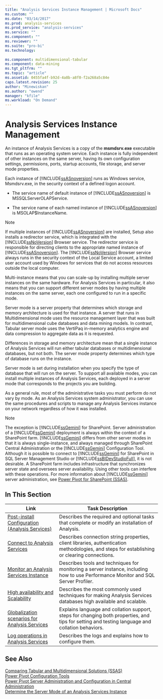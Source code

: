 ```yaml
---
title: "Analysis Services Instance Management | Microsoft Docs"
ms.custom: ""
ms.date: "03/14/2017"
ms.prod: analysis-services
ms.prod_service: "analysis-services"
ms.service: ""
ms.component: ""
ms.reviewer: ""
ms.suite: "pro-bi"
ms.technology: 
  
ms.component: multidimensional-tabular
ms.component: data-mining
ms.tgt_pltfrm: ""
ms.topic: "article"
ms.assetid: 0455fa4f-b92d-4a8b-a8f0-f2a268a5c84e
caps.latest.revision: 25
author: "Minewiskan"
ms.author: "owend"
manager: "kfile"
ms.workload: "On Demand"
---
```

# Analysis Services Instance Management

  An instance of Analysis Services is a copy of the **msmdsrv.exe** executable that runs as an operating system service. Each instance is fully independent of other instances on the same server, having its own configuration settings, permissions, ports, startup accounts, file storage, and server mode properties.  
  
 Each instance of [!INCLUDE[ssASnoversion](../../includes/ssasnoversion-md.md)] runs as Windows service, Msmdsrv.exe, in the security context of a defined logon account.  
  
-   The service name of default instance of [!INCLUDE[ssASnoversion](../../includes/ssasnoversion-md.md)] is MSSQLServerOLAPService.  
  
-   The service name of each named instance of [!INCLUDE[ssASnoversion](../../includes/ssasnoversion-md.md)] is MSOLAP$InstanceName.  
  
> [!NOTE]  
>  If multiple instances of [!INCLUDE[ssASnoversion](../../includes/ssasnoversion-md.md)] are installed, Setup also installs a redirector service, which is integrated with the [!INCLUDE[ssNoVersion](../../includes/ssnoversion-md.md)] Browser service. The redirector service is responsible for directing clients to the appropriate named instance of [!INCLUDE[ssASnoversion](../../includes/ssasnoversion-md.md)]. The [!INCLUDE[ssNoVersion](../../includes/ssnoversion-md.md)] Browser service always runs in the security context of the Local Service account, a limited user account used by Windows for services that do not access resources outside the local computer.  
  
 Multi-instance means that you can scale-up by installing multiple server instances on the same hardware. For Analysis Services in particular, it also means that you can support different server modes by having multiple instances on the same server, each one configured to run in a specific mode.  
  
 Server mode is a server property that determines which storage and memory architecture is used for that instance. A server that runs in Multidimensional mode uses the resource management layer that was built for multidimensional cube databases and data mining models. In contrast, Tabular server mode uses the VertiPaq in-memory analytics engine and data compression to aggregate data as it is requested.  
  
 Differences in storage and memory architecture mean that a single instance of Analysis Services will run either tabular databases or multidimensional databases, but not both. The server mode property determines which type of database runs on the instance.  
  
 Server mode is set during installation when you specify the type of database that will run on the server. To support all available modes, you can install multiple instances of Analysis Services, each deployed in a server mode that corresponds to the projects you are building.  
  
 As a general rule, most of the administrative tasks you must perform do not vary by mode. As an Analysis Services system administrator, you can use the same procedures and scripts to manage any Analysis Services instance on your network regardless of how it was installed.  
  
> [!NOTE]  
>  The exception is [!INCLUDE[ssGemini](../../includes/ssgemini-md.md)] for SharePoint. Server administration of a [!INCLUDE[ssGemini](../../includes/ssgemini-md.md)] deployment is always within the context of a SharePoint farm. [!INCLUDE[ssGemini](../../includes/ssgemini-md.md)] differs from other server modes in that it is always single-instance, and always managed through SharePoint Central Administration or the [!INCLUDE[ssGemini](../../includes/ssgemini-md.md)] Configuration Tool. Although it is possible to connect to [!INCLUDE[ssGemini](../../includes/ssgemini-md.md)] for SharePoint in SQL Server Management Studio or [!INCLUDE[ssBIDevStudioFull](../../includes/ssbidevstudiofull-md.md)], it is not desirable. A SharePoint farm includes infrastructure that synchronizes server state and oversees server availability. Using other tools can interfere with these operations. For more information about [!INCLUDE[ssGemini](../../includes/ssgemini-md.md)] server administration, see [Power Pivot for SharePoint &#40;SSAS&#41;](../../analysis-services/power-pivot-sharepoint/power-pivot-for-sharepoint-ssas.md).  
  
## In This Section  
  
|Link|Task Description|  
|----------|----------------------|  
|[Post-install Configuration &#40;Analysis Services&#41;](../../analysis-services/instances/post-install-configuration-analysis-services.md)|Describes the required and optional tasks that complete or modify an installation of Analysis.|  
|[Connect to Analysis Services](../../analysis-services/instances/connect-to-analysis-services.md)|Describes connection string properties, client libraries, authentication methodologies, and steps for establishing or clearing connections.|  
|[Monitor an Analysis Services Instance](../../analysis-services/instances/monitor-an-analysis-services-instance.md)|Describes tools and techniques for monitoring a server instance, including how to use Performance Monitor and SQL Server Profiler.|  
|[High availability and Scalability](../../analysis-services/instances/high-availability-and-scalability-in-analysis-services.md)|Describes the most commonly used techniques for making Analysis Services databases high available and scalable. |  
|[Globalization scenarios for Analysis Services](../../analysis-services/globalization-scenarios-for-analysis-services.md)|Explains language and collation support, steps for changing both properties, and tips for setting and testing language and collation behaviors.|  
|[Log operations in Analysis Services](../../analysis-services/instances/log-operations-in-analysis-services.md)|Describes the logs and explains how to configure them.|  
  
  
## See Also  
 [Comparing Tabular and Multidimensional Solutions &#40;SSAS&#41;](../../analysis-services/comparing-tabular-and-multidimensional-solutions-ssas.md)   
 [Power Pivot Configuration Tools](../../analysis-services/power-pivot-sharepoint/power-pivot-configuration-tools.md)   
 [Power Pivot Server Administration and Configuration in Central Administration](../../analysis-services/power-pivot-sharepoint/power-pivot-server-administration-and-configuration-in-central-administration.md)   
 [Determine the Server Mode of an Analysis Services Instance](../../analysis-services/instances/determine-the-server-mode-of-an-analysis-services-instance.md)  
  
  
